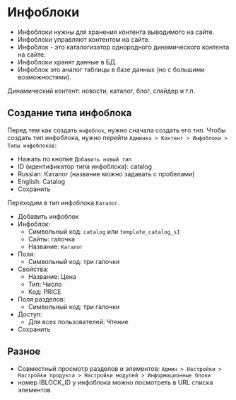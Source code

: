 # Инфоблоки
- Инфоблоки нужны для хранения контента выводимого на сайте.
- Инфоблоки управляют контентом на сайте.
- Инфоблок - это каталогизатор однородного динамического контента на сайте.
- Инфоблоки хранят данные в БД.
- Инфоблок это аналог таблицы в базе данных (но с большими возможностями).

Динамический контент: новости, каталог, блог, слайдер и т.п.

## Создание типа инфоблока
Перед тем как создать `инфоблок`, нужно сначала создать его тип. Чтобы создать тип инфоблока, нужно перейти `Админка > Контент > Инфоблоки > Типы инфоблоков`:

- Нажать по кнопке `Добавить новый тип`
- ID (идентификатор типа инфоблока): catalog
- Russian: Каталог (название можно задавать с пробелами)
- English: Catalog
- Сохранить

Переходим в тип инфоблока `Каталог`.

- Добавить инфоблок
- Инфоблок:
    - Символьный код: `catalog` или `template_catalog_s1`
    - Сайты: галочка
    - Название: `Каталог`
- Поля:
    - Символьный код: три галочки
- Свойства:
    - Название: Цена
    - Тип: Число
    - Код: PRICE
- Поля разделов:
    - Символьный код: три галочки
- Доступ:
    - Для всех пользователей: Чтение
- Сохранить

## Разное
- Совместный просмотр разделов и элементов: `Админ > Настройки > Настройки продукта > Настройки модулей > Информационные блоки`
- номер IBLOCK_ID у инфоблока можно посмотреть в URL списка элементов
